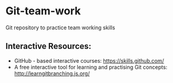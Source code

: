# Git-team-work
Git repository to practice team working skills

## Interactive Resources:

- GitHub - based interactive courses: <https://skills.github.com/>
- A free interactive tool for learning and practising Git concepts: <http://learngitbranching.js.org/>


